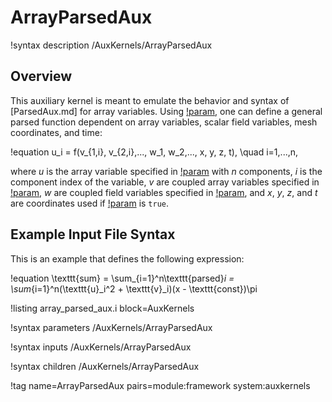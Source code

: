 # ArrayParsedAux

!syntax description /AuxKernels/ArrayParsedAux

## Overview

This auxiliary kernel is meant to emulate the behavior and syntax of [ParsedAux.md] for array variables.
Using [!param](/AuxKernels/ArrayParsedAux/expression), one can define a general parsed function dependent on array variables, scalar field variables, mesh coordinates, and time:

!equation
u_i = f(v_{1,i}, v_{2,i},..., w_1, w_2,..., x, y, z, t), \quad i=1,...,n,

where $u$ is the array variable specified in [!param](/AuxKernels/ArrayParsedAux/variable) with $n$ components, $i$ is the component index of the variable, $v$ are coupled array variables specified in [!param](/AuxKernels/ArrayParsedAux/coupled_array_variables), $w$ are coupled field variables specified in [!param](/AuxKernels/ArrayParsedAux/coupled_variables), and $x$, $y$, $z$, and $t$ are coordinates used if [!param](/AuxKernels/ArrayParsedAux/use_xyzt) is `true`.

## Example Input File Syntax

This is an example that defines the following expression:

!equation
\texttt{sum} = \sum_{i=1}^n\texttt{parsed}_i = \sum_{i=1}^n(\texttt{u}_i^2 + \texttt{v}_i)(x - \texttt{const})\pi

!listing array_parsed_aux.i block=AuxKernels

!syntax parameters /AuxKernels/ArrayParsedAux

!syntax inputs /AuxKernels/ArrayParsedAux

!syntax children /AuxKernels/ArrayParsedAux

!tag name=ArrayParsedAux pairs=module:framework system:auxkernels
